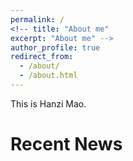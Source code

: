 ```yaml
---
permalink: /
<!-- title: "About me"
excerpt: "About me" -->
author_profile: true
redirect_from: 
  - /about/
  - /about.html
---
```


This is Hanzi Mao.

Recent News
======


